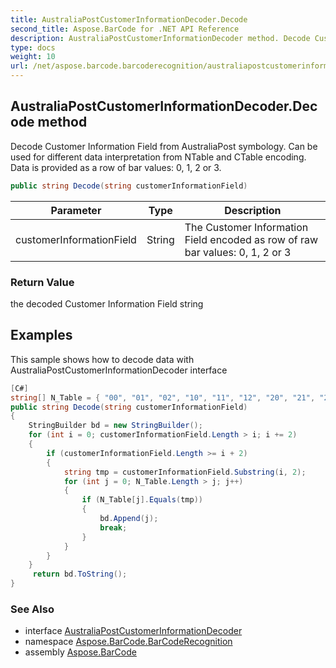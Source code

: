 ```yaml
---
title: AustraliaPostCustomerInformationDecoder.Decode
second_title: Aspose.BarCode for .NET API Reference
description: AustraliaPostCustomerInformationDecoder method. Decode Customer Information Field from AustraliaPost symbology. Can be used for different data interpretation from NTable and CTable encoding. Data is provided as a row of bar values 0 1 2 or 3
type: docs
weight: 10
url: /net/aspose.barcode.barcoderecognition/australiapostcustomerinformationdecoder/decode/
---
```

## AustraliaPostCustomerInformationDecoder.Decode method

Decode Customer Information Field from AustraliaPost symbology. Can be used for different data interpretation from NTable and CTable encoding. Data is provided as a row of bar values: 0, 1, 2 or 3.

```csharp
public string Decode(string customerInformationField)
```

| Parameter | Type | Description |
| --- | --- | --- |
| customerInformationField | String | The Customer Information Field encoded as row of raw bar values: 0, 1, 2 or 3 |

### Return Value

the decoded Customer Information Field string

## Examples

This sample shows how to decode data with AustraliaPostCustomerInformationDecoder interface

```csharp
[C#]
string[] N_Table = { "00", "01", "02", "10", "11", "12", "20", "21", "22", "30" };
public string Decode(string customerInformationField)
{
    StringBuilder bd = new StringBuilder();
    for (int i = 0; customerInformationField.Length > i; i += 2)
    {
        if (customerInformationField.Length >= i + 2)
        {
            string tmp = customerInformationField.Substring(i, 2);
            for (int j = 0; N_Table.Length > j; j++)
            {
                if (N_Table[j].Equals(tmp))
                {
                    bd.Append(j);
                    break;
                }
            }
        }
    }
     return bd.ToString();
}
```

### See Also

* interface [AustraliaPostCustomerInformationDecoder](../)
* namespace [Aspose.BarCode.BarCodeRecognition](../../australiapostcustomerinformationdecoder/)
* assembly [Aspose.BarCode](../../../)


